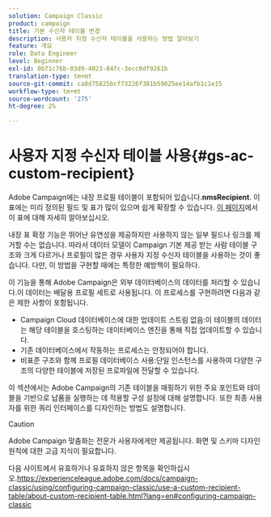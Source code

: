 ```yaml
---
solution: Campaign Classic
product: campaign
title: 기본 수신자 테이블 변경
description: 사용자 지정 수신자 테이블을 사용하는 방법 알아보기
feature: 개요
role: Data Engineer
level: Beginner
exl-id: 0b71c76b-03d9-4023-84fc-3ecc0df9261b
translation-type: tm+mt
source-git-commit: ca8d75825bcf73226f381b59825ee14afb1c1e15
workflow-type: tm+mt
source-wordcount: '275'
ht-degree: 2%

---
```


# 사용자 지정 수신자 테이블 사용{#gs-ac-custom-recipient}

Adobe Campaign에는 내장 프로필 테이블이 포함되어 있습니다.**nmsRecipient**. 이 표에는 미리 정의된 필드 및 표가 많이 있으며 쉽게 확장할 수 있습니다. [이 페이지](datamodel.md#ootb-profiles)에서 이 표에 대해 자세히 알아보십시오.

내장 표 확장 기능은 뛰어난 유연성을 제공하지만 사용하지 않는 일부 필드나 링크를 제거할 수는 없습니다. 따라서 데이터 모델이 Campaign 기본 제공 받는 사람 테이블 구조와 크게 다르거나 프로필이 많은 경우 사용자 지정 수신자 테이블을 사용하는 것이 좋습니다.  다만, 이 방법을 구현할 때에는 특정한 예방책이 필요하다.

이 기능을 통해 Adobe Campaign은 외부 데이터베이스의 데이터를 처리할 수 있습니다.이 데이터는 배달용 프로필 세트로 사용됩니다. 이 프로세스를 구현하려면 다음과 같은 제한 사항이 포함됩니다.

* Campaign Cloud 데이터베이스에 대한 업데이트 스트림 없음:이 테이블의 데이터는 해당 테이블을 호스팅하는 데이터베이스 엔진을 통해 직접 업데이트할 수 있습니다.
* 기존 데이터베이스에서 작동하는 프로세스는 안정되어야 합니다.
* 비표준 구조와 함께 프로필 데이터베이스 사용:단일 인스턴스를 사용하여 다양한 구조의 다양한 테이블에 저장된 프로파일에 전달할 수 있습니다.

이 섹션에서는 Adobe Campaign의 기존 테이블을 매핑하기 위한 주요 포인트와 테이블을 기반으로 납품을 실행하는 데 적용할 구성 설정에 대해 설명합니다. 또한 최종 사용자를 위한 쿼리 인터페이스를 디자인하는 방법도 설명합니다.


>[!CAUTION]
>
>Adobe Campaign 맞춤화는 전문가 사용자에게만 제공됩니다. 화면 및 스키마 디자인 원칙에 대한 고급 지식이 필요합니다.

다음 사이트에서 유효하거나 유효하지 않은 항목을 확인하십시오.https://experienceleague.adobe.com/docs/campaign-classic/using/configuring-campaign-classic/use-a-custom-recipient-table/about-custom-recipient-table.html?lang=en#configuring-campaign-classic
